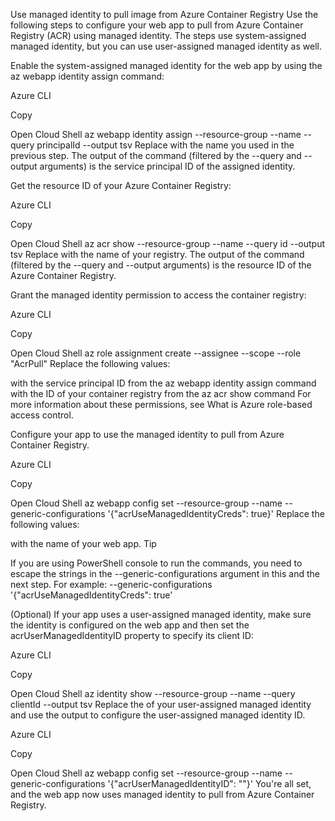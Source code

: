 Use managed identity to pull image from Azure Container Registry
Use the following steps to configure your web app to pull from Azure Container Registry (ACR) using managed identity. The steps use system-assigned managed identity, but you can use user-assigned managed identity as well.

Enable the system-assigned managed identity for the web app by using the az webapp identity assign command:

Azure CLI

Copy

Open Cloud Shell
az webapp identity assign --resource-group <group-name> --name <app-name> --query principalId --output tsv
Replace <app-name> with the name you used in the previous step. The output of the command (filtered by the --query and --output arguments) is the service principal ID of the assigned identity.

Get the resource ID of your Azure Container Registry:

Azure CLI

Copy

Open Cloud Shell
az acr show --resource-group <group-name> --name <registry-name> --query id --output tsv
Replace <registry-name> with the name of your registry. The output of the command (filtered by the --query and --output arguments) is the resource ID of the Azure Container Registry.

Grant the managed identity permission to access the container registry:

Azure CLI

Copy

Open Cloud Shell
az role assignment create --assignee <principal-id> --scope <registry-resource-id> --role "AcrPull"
Replace the following values:

<principal-id> with the service principal ID from the az webapp identity assign command
<registry-resource-id> with the ID of your container registry from the az acr show command
For more information about these permissions, see What is Azure role-based access control.

Configure your app to use the managed identity to pull from Azure Container Registry.

Azure CLI

Copy

Open Cloud Shell
az webapp config set --resource-group <group-name> --name <app-name> --generic-configurations '{"acrUseManagedIdentityCreds": true}'
Replace the following values:

<app-name> with the name of your web app.
 Tip

If you are using PowerShell console to run the commands, you need to escape the strings in the --generic-configurations argument in this and the next step. For example: --generic-configurations '{\"acrUseManagedIdentityCreds\": true'

(Optional) If your app uses a user-assigned managed identity, make sure the identity is configured on the web app and then set the acrUserManagedIdentityID property to specify its client ID:

Azure CLI

Copy

Open Cloud Shell
az identity show --resource-group <group-name> --name <identity-name> --query clientId --output tsv
Replace the <identity-name> of your user-assigned managed identity and use the output <client-id> to configure the user-assigned managed identity ID.

Azure CLI

Copy

Open Cloud Shell
az  webapp config set --resource-group <group-name> --name <app-name> --generic-configurations '{"acrUserManagedIdentityID": "<client-id>"}'
You're all set, and the web app now uses managed identity to pull from Azure Container Registry.
